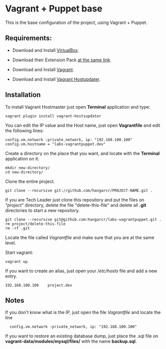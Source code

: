 # Vagrant + Puppet base 

This is the base configuration of the project, using Vagrant + Puppet.

## Requirements:

* Download and Install [VirtualBox](https://www.virtualbox.org/wiki/Downloads).

* Download their Extension Pack [at the same link](https://www.virtualbox.org/wiki/Downloads).

* Download and Install [Vagrant](http://downloads.vagrantup.com/).

* Download and Install [Vagrant Hostupdater](https://github.com/cogitatio/vagrant-hostsupdater).

## Installation

To install Vagrant Hostmaster just open __Terminal__ application and type:

    vagrant plugin install vagrant-hostsupdater

You can edit the IP value and the Host name, just open __Vagrantfile__ and edit the following lines:

    config.vm.network :private_network, ip: "192.168.100.100"
    config.vm.hostname = "labs-vagrantpuppet.dev"

Create a directory on the place that you want, and locate with the __Terminal__ application on it:

	mkdir new-directory/
    cd new-directory/

Clone the entire project.

    git clone --recursive git://github.com/hangarcr/PROJECT-NAME.git .

If you are Tech Leader just clone this repository and put the files on _"project"_ directory, delete the file "delete-this-file" and delete all __.git__ directories to start a new repository.

    git clone --recursive git@github.com:hangarcr/labs-vagrantpuppet.git .
    rm project/delete-this-file
    rm -rf .git

Locate the file called _Vagrantfile_ and make sure that you are at the same level.

Start vagrant:

    vagrant up

If you want to create an alias, just open your _/etc/hosts_ file and add a new entry.

    192.168.100.100    project.dev

## Notes

If you don't know what is the IP, just open the file _Vagrantfile_ and locate the line

      config.vm.network :private_network, ip: "192.168.100.100"

If you want to restore an existing database dump, just place the .sql file on __vagrant-data/modules/mysql/files/__ with the name __backup.sql__.
